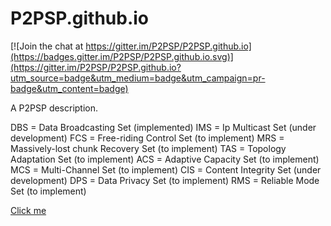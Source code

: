 # P2PSP.github.io

[![Join the chat at https://gitter.im/P2PSP/P2PSP.github.io](https://badges.gitter.im/P2PSP/P2PSP.github.io.svg)](https://gitter.im/P2PSP/P2PSP.github.io?utm_source=badge&utm_medium=badge&utm_campaign=pr-badge&utm_content=badge)

A P2PSP description.

DBS = Data Broadcasting Set             (implemented)
IMS = Ip Multicast Set                  (under development)
FCS = Free-riding Control Set           (to implement)
MRS = Massively-lost chunk Recovery Set (to implement)
TAS = Topology Adaptation Set           (to implement)
ACS = Adaptive Capacity Set             (to implement)
MCS = Multi-Channel Set                 (to implement)
CIS = Content Integrity Set             (under development)
DPS = Data Privacy Set                  (to implement)
RMS = Reliable Mode Set                 (to implement)


[Click me](http://P2PSP.github.io)
